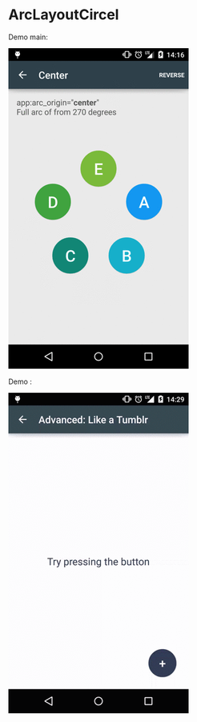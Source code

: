# ArcLayoutCircel

Demo main:


![](https://github.com/bulbulhossen/ArcLayoutCircel/blob/master/demo1.gif?raw=true)



Demo :


![](https://github.com/bulbulhossen/ArcLayoutCircel/blob/master/demo2.gif?raw=true)

